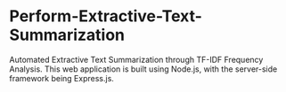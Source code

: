 # Perform-Extractive-Text-Summarization
Automated Extractive Text Summarization through TF-IDF Frequency Analysis. This web application is built using Node.js, with the server-side framework being Express.js.
